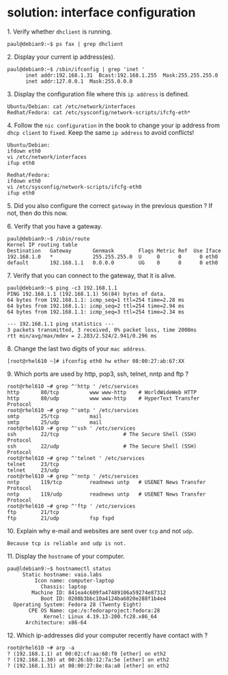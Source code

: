 # solution: interface configuration

1\. Verify whether `dhclient` is running.

    paul@debian9:~$ ps fax | grep dhclient

2\. Display your current ip address(es).

    paul@debian9:~$ /sbin/ifconfig | grep 'inet '
          inet addr:192.168.1.31  Bcast:192.168.1.255  Mask:255.255.255.0
          inet addr:127.0.0.1  Mask:255.0.0.0

3\. Display the configuration file where this `ip address` is defined.

    Ubuntu/Debian: cat /etc/network/interfaces
    Redhat/Fedora: cat /etc/sysconfig/network-scripts/ifcfg-eth*

4\. Follow the `nic configuration` in the book to change your ip address
from `dhcp client` to `fixed`. Keep the same `ip address` to avoid
conflicts!

    Ubuntu/Debian:
    ifdown eth0
    vi /etc/network/interfaces
    ifup eth0

    Redhat/Fedora:
    ifdown eth0
    vi /etc/sysconfig/network-scripts/ifcfg-eth0
    ifup eth0

5\. Did you also configure the correct `gateway` in the previous
question ? If not, then do this now.

6\. Verify that you have a gateway.

    paul@debian9:~$ /sbin/route
    Kernel IP routing table
    Destination   Gateway       Genmask        Flags Metric Ref  Use Iface
    192.168.1.0   *             255.255.255.0  U     0      0      0 eth0
    default       192.168.1.1   0.0.0.0        UG    0      0      0 eth0

7\. Verify that you can connect to the gateway, that it is alive.

    paul@debian9:~$ ping -c3 192.168.1.1
    PING 192.168.1.1 (192.168.1.1) 56(84) bytes of data.
    64 bytes from 192.168.1.1: icmp_seq=1 ttl=254 time=2.28 ms
    64 bytes from 192.168.1.1: icmp_seq=2 ttl=254 time=2.94 ms
    64 bytes from 192.168.1.1: icmp_seq=3 ttl=254 time=2.34 ms

    --- 192.168.1.1 ping statistics ---
    3 packets transmitted, 3 received, 0% packet loss, time 2008ms
    rtt min/avg/max/mdev = 2.283/2.524/2.941/0.296 ms

8\. Change the last two digits of your `mac address`.

    [root@rhel610 ~]# ifconfig eth0 hw ether 08:00:27:ab:67:XX

9\. Which ports are used by http, pop3, ssh, telnet, nntp and ftp ?

    root@rhel610 ~# grep ^'http ' /etc/services 
    http       80/tcp          www www-http    # WorldWideWeb HTTP
    http       80/udp          www www-http    # HyperText Transfer Protocol
    root@rhel610 ~# grep ^'smtp ' /etc/services 
    smtp       25/tcp          mail
    smtp       25/udp          mail
    root@rhel610 ~# grep ^'ssh ' /etc/services 
    ssh        22/tcp                     # The Secure Shell (SSH) Protocol
    ssh        22/udp                     # The Secure Shell (SSH) Protocol
    root@rhel610 ~# grep ^'telnet ' /etc/services 
    telnet     23/tcp
    telnet     23/udp
    root@rhel610 ~# grep ^'nntp ' /etc/services 
    nntp       119/tcp         readnews untp   # USENET News Transfer Protocol
    nntp       119/udp         readnews untp   # USENET News Transfer Protocol
    root@rhel610 ~# grep ^'ftp ' /etc/services 
    ftp        21/tcp
    ftp        21/udp          fsp fspd

10\. Explain why e-mail and websites are sent over `tcp` and not `udp`.

    Because tcp is reliable and udp is not.

11\. Display the `hostname` of your computer.

    pau@ldebian9:~$ hostnamectl status  
         Static hostname: vaio.labs
             Icon name: computer-laptop
               Chassis: laptop
            Machine ID: 841ea4c609fa47489106a59274e87312
               Boot ID: 0208b3bbc10a4124ba6020e288f1b4e4
      Operating System: Fedora 28 (Twenty Eight)
           CPE OS Name: cpe:/o:fedoraproject:fedora:28
                Kernel: Linux 4.19.13-200.fc28.x86_64
          Architecture: x86-64

12\. Which ip-addresses did your computer recently have contact with ?

    root@rhel610 ~# arp -a
    ? (192.168.1.1) at 00:02:cf:aa:68:f0 [ether] on eth2
    ? (192.168.1.30) at 00:26:bb:12:7a:5e [ether] on eth2
    ? (192.168.1.31) at 08:00:27:8e:8a:a8 [ether] on eth2

